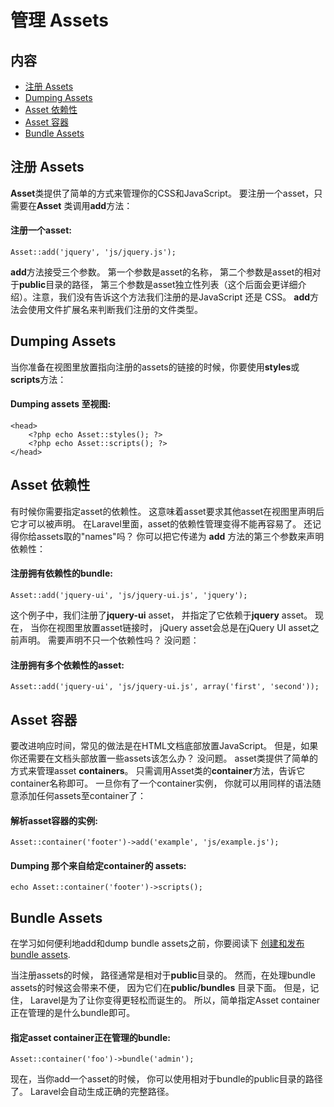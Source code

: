 # 管理 Assets

## 内容

- [注册 Assets](#registering-assets)
- [Dumping Assets](#dumping-assets)
- [Asset 依赖性](#asset-dependencies)
- [Asset 容器](#asset-containers)
- [Bundle Assets](#bundle-assets)

<a name="registering-assets"></a>
## 注册 Assets

**Asset**类提供了简单的方式来管理你的CSS和JavaScript。 要注册一个asset，只需要在**Asset** 类调用**add**方法：

#### 注册一个asset:

	Asset::add('jquery', 'js/jquery.js');

**add**方法接受三个参数。 第一个参数是asset的名称， 第二个参数是asset的相对于**public**目录的路径， 第三个参数是asset独立性列表（这个后面会更详细介绍）。注意，我们没有告诉这个方法我们注册的是JavaScript 还是 CSS。 **add**方法会使用文件扩展名来判断我们注册的文件类型。


<a name="dumping-assets"></a>
## Dumping Assets

当你准备在视图里放置指向注册的assets的链接的时候，你要使用**styles**或**scripts**方法：

#### Dumping assets 至视图:

	<head>
		<?php echo Asset::styles(); ?>
		<?php echo Asset::scripts(); ?>
	</head>

<a name="asset-dependencies"></a>
## Asset 依赖性

有时候你需要指定asset的依赖性。 这意味着asset要求其他asset在视图里声明后它才可以被声明。 在Laravel里面，asset的依赖性管理变得不能再容易了。 还记得你给assets取的"names"吗？ 你可以把它传递为 **add** 方法的第三个参数来声明依赖性：

#### 注册拥有依赖性的bundle:

	Asset::add('jquery-ui', 'js/jquery-ui.js', 'jquery');

这个例子中，我们注册了**jquery-ui** asset， 并指定了它依赖于**jquery** asset。 现在， 当你在视图里放置asset链接时， jQuery asset会总是在jQuery UI asset之前声明。 需要声明不只一个依赖性吗？ 没问题：

#### 注册拥有多个依赖性的asset:

	Asset::add('jquery-ui', 'js/jquery-ui.js', array('first', 'second'));

<a name="asset-containers"></a>
## Asset 容器

要改进响应时间，常见的做法是在HTML文档底部放置JavaScript。 但是，如果你还需要在文档头部放置一些assets该怎么办？ 没问题。 asset类提供了简单的方式来管理asset **containers**。 只需调用Asset类的**container**方法，告诉它container名称即可。 一旦你有了一个container实例， 你就可以用同样的语法随意添加任何assets至container了：

#### 解析asset容器的实例:

	Asset::container('footer')->add('example', 'js/example.js');

#### Dumping 那个来自给定container的 assets:

	echo Asset::container('footer')->scripts();

<a name="bundle-assets"></a>
## Bundle Assets

在学习如何便利地add和dump bundle assets之前，你要阅读下 [创建和发布 bundle assets](/docs/bundles#bundle-assets).

当注册assets的时候， 路径通常是相对于**public**目录的。 然而，在处理bundle assets的时候这会带来不便， 因为它们在**public/bundles** 目录下面。 但是，记住， Laravel是为了让你变得更轻松而诞生的。 所以，简单指定Asset container正在管理的是什么bundle即可。

#### 指定asset container正在管理的bundle:

	Asset::container('foo')->bundle('admin');

现在，当你add一个asset的时候， 你可以使用相对于bundle的public目录的路径了。 Laravel会自动生成正确的完整路径。